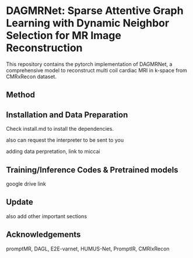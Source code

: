 # DAGMRNet: Sparse Attentive Graph Learning with Dynamic Neighbor Selection for MR Image Reconstruction 

This repository contains the pytorch implementation of DAGMRNet, a comprehensive model to reconstruct multi coil cardiac MRI in k-space from CMRxRecon dataset. 

## Method



## Installation and Data Preparation

Check install.md to install the dependencies.

also can request the interpreter to be sent to you

adding data perpretation, link to miccai

## Training/Inference Codes & Pretrained models

google drive link

## Update

also add other important sections

## Acknowledgements

promptMR, DAGL, E2E-varnet, HUMUS-Net, PromptIR, CMRIxRecon
